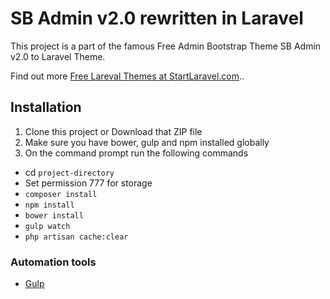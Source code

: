 # SB Admin v2.0 rewritten in Laravel

This project is a part of the famous Free Admin Bootstrap Theme SB Admin v2.0 to Laravel Theme.

Find out more [Free Lareval Themes at StartLaravel.com](http://www.startlaravel.com/)..

## Installation

1. Clone this project or Download that ZIP file
2. Make sure you have bower, gulp and npm installed globally
3. On the command prompt run the following commands
- cd `project-directory`
- Set permission 777 for storage
- `composer install`
- `npm install`
- `bower install`
- `gulp watch`
- `php artisan cache:clear`

### Automation tools

- [Gulp](http://gulpjs.com/)

